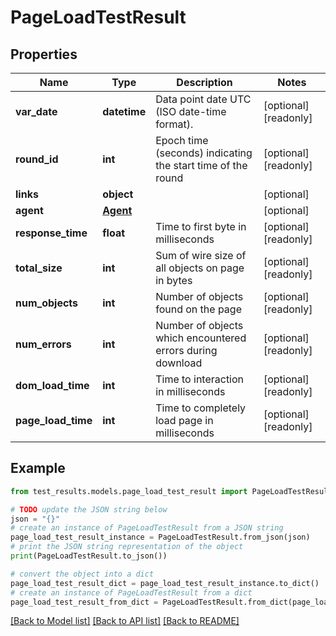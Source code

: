 # PageLoadTestResult


## Properties

Name | Type | Description | Notes
------------ | ------------- | ------------- | -------------
**var_date** | **datetime** | Data point date UTC (ISO date-time format). | [optional] [readonly] 
**round_id** | **int** | Epoch time (seconds) indicating the start time of the round | [optional] [readonly] 
**links** | **object** |  | [optional] 
**agent** | [**Agent**](Agent.md) |  | [optional] 
**response_time** | **float** | Time to first byte in milliseconds | [optional] [readonly] 
**total_size** | **int** | Sum of wire size of all objects on page in bytes | [optional] [readonly] 
**num_objects** | **int** | Number of objects found on the page | [optional] [readonly] 
**num_errors** | **int** | Number of objects which encountered errors during download | [optional] [readonly] 
**dom_load_time** | **int** | Time to interaction in milliseconds | [optional] [readonly] 
**page_load_time** | **int** | Time to completely load page in milliseconds | [optional] [readonly] 

## Example

```python
from test_results.models.page_load_test_result import PageLoadTestResult

# TODO update the JSON string below
json = "{}"
# create an instance of PageLoadTestResult from a JSON string
page_load_test_result_instance = PageLoadTestResult.from_json(json)
# print the JSON string representation of the object
print(PageLoadTestResult.to_json())

# convert the object into a dict
page_load_test_result_dict = page_load_test_result_instance.to_dict()
# create an instance of PageLoadTestResult from a dict
page_load_test_result_from_dict = PageLoadTestResult.from_dict(page_load_test_result_dict)
```
[[Back to Model list]](../README.md#documentation-for-models) [[Back to API list]](../README.md#documentation-for-api-endpoints) [[Back to README]](../README.md)


